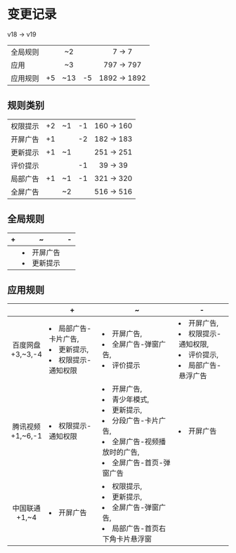 # 变更记录

v18 -> v19

||||||
|-|:-:|:-:|:-:|:-:|
|全局规则||~2||7 -> 7|
|应用||~3||797 -> 797|
|应用规则|+5|~13|-5|1892 -> 1892|

## 规则类别

||||||
|-|:-:|:-:|:-:|:-:|
|权限提示|+2|~1|-1|160 -> 160|
|开屏广告|+1||-2|182 -> 183|
|更新提示|+1|~1||251 -> 251|
|评价提示|||-1|39 -> 39|
|局部广告|+1|~1|-1|321 -> 320|
|全屏广告||~2||516 -> 516|

## 全局规则

|+|~|-|
|-|-|-|
||<li>开屏广告<li>更新提示||

## 应用规则

||+|~|-|
|:-:|-|-|-|
|百度网盘<br>+3,~3,-4|<li>局部广告-卡片广告,<li>更新提示,<li>权限提示-通知权限|<li>开屏广告,<li>全屏广告-弹窗广告,<li>评价提示|<li>开屏广告,<li>权限提示-通知权限,<li>评价提示,<li>局部广告-悬浮广告|
|腾讯视频<br>+1,~6,-1|<li>权限提示-通知权限|<li>开屏广告,<li>青少年模式,<li>更新提示,<li>分段广告-卡片广告,<li>全屏广告-视频播放时的广告,<li>全屏广告-首页-弹窗广告|<li>开屏广告|
|中国联通<br>+1,~4|<li>开屏广告|<li>权限提示,<li>更新提示,<li>全屏广告-弹窗广告,<li>局部广告-首页右下角卡片悬浮窗||
